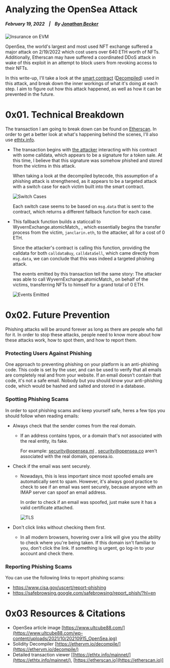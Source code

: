 # Analyzing the OpenSea Attack

  ##### February 19, 2022&nbsp;&nbsp;&nbsp;&nbsp;|&nbsp;&nbsp;&nbsp;&nbsp;By [Jonathan Becker](https://jbecker.dev)
  
  ![Insurance on EVM](https://raw.githubusercontent.com/Jon-Becker/research/main/papers/.opensea-attack/preview.png?fw)

  OpenSea, the world's largest and most used NFT exchange suffered a major attack on 2/19/2022 which cost users over 640 ETH worth of NFTs. Additionally, Etherscan may have suffered a coordinated DDoS attack in wake of this exploit in an attempt to block users from revoking access to their NFTs.

  In this write-up, I'll take a look at the <a href="https://etherscan.io/address/0xa2c0946aD444DCCf990394C5cBe019a858A945bD">smart contract</a> (<a href="https://ethervm.io/decompile/0xa2c0946aD444DCCf990394C5cBe019a858A945bD">Decompiled</a>) used in this attack, and break down the inner workings of what it's doing at each step. I aim to figure out how this attack happened, as well as how it can be prevented in the future.

  # 0x01. Technical Breakdown

  The transaction I am going to break down can be found on <a href="https://etherscan.io/tx/0x12906e3623d1c211ac4af750b1987ae61671c5e61fcc01dbf8bdcb1513e13d5a">Etherscan</a>. In order to get a better look at what's happening behind the scenes, I'll also use <a href="https://ethtx.info/mainnet/0x12906e3623d1c211ac4af750b1987ae61671c5e61fcc01dbf8bdcb1513e13d5a/">ethtx.info</a>.

  - The transaction begins with <a href="https://etherscan.io/address/0x3e0defb880cd8e163bad68abe66437f99a7a8a74">the attacker</a> interacting with his contract with some calldata, which appears to be a signature for a token sale. At this time, I believe that this signature was somehow phished and stored from the victims in this attack. 

    When taking a look at the decompiled bytecode, this assumption of a phishing attack is strengthened, as it appears to be a targeted attack with a switch case for each victim built into the smart contract.

     ![Switch Cases](https://raw.githubusercontent.com/Jon-Becker/research/main/papers/.opensea-attack/1.png)

     Each switch case seems to be based on ``msg.data`` that is sent to the contract, which returns a different fallback function for each case.

  - This fallback function builds a staticcall to WyvernExchange.atomicMatch_ , which essentially begins the transfer process from the victim, ``janclarin.eth``, to the attacker, all for a cost of 0 ETH. 

    Since the attacker's contract is calling this function, providing the calldata for both ``calldataBuy``, ``calldataSell``, which came directly from ``msg.data``, we can conclude that this was indeed a targeted phishing attack.

    The events emitted by this transaction tell the same story: The attacker was able to call WyvernExchange.atomicMatch_ on behalf of the victims, transferring NFTs to himself for a grand total of 0 ETH.

    ![Events Emitted](https://raw.githubusercontent.com/Jon-Becker/research/main/papers/.opensea-attack/2.png?fw)

  # 0x02. Future Prevention

  Phishing attacks will be around forever as long as there are people who fall for it. In order to stop these attacks, people need to know more about how these attacks work, how to spot them, and how to report them.

  ### Protecting Users Against Phishing

  One approach to preventing phishing on your platform is an anti-phishing code. This code is set by the user, and can be used to verify that all emails are completely real and from your website. If an email doesn't contain that code, it's not a safe email. Nobody but you should know your anti-phishing code, which would be hashed and salted and stored in a database.

  ### Spotting Phishing Scams

  In order to spot phishing scams and keep yourself safe, heres a few tips you should follow when reading emails:

  - Always check that the sender comes from the real domain.
    - If an address contains typos, or a domain that's not associated with the real entity, its fake.

      For example: security@opensea.ml , security@opensea.co aren't associated with the real domain, opensea.io.

  - Check if the email was sent securely.
    - Nowadays, this is less important since most spoofed emails are automatically sent to spam. However, it's always good practice to check to see if an email was sent securely, because anyone with an IMAP server can spoof an email address.

      In order to check if an email was spoofed, just make sure it has a valid certificate attached.

      ![TLS](https://raw.githubusercontent.com/Jon-Becker/research/main/papers/.opensea-attack/3.png)
  
  - Don't click links without checking them first.
    - In all modern browsers, hovering over a link will give you the ability to check where you're being taken. If this domain isn't familiar to you, don't click the link. If something is urgent, go log-in to your account and check there.

  ### Reporting Phishing Scams

  You can use the following links to report phishing scams:

  - https://www.cisa.gov/uscert/report-phishing
  - https://safebrowsing.google.com/safebrowsing/report_phish/?hl=en

  # 0x03 Resources & Citations

  - OpenSea article image [https://www.ultcube88.com/](https://www.ultcube88.com/wp-content/uploads/2021/10/20210915_OpenSea.jpg)
  - Solidity Decompiler [https://ethervm.io/decompile/](https://ethervm.io/decompile/)
  - Detailed transaction viewer [[https://ethtx.info/mainnet/](https://ethtx.info/mainnet/), [https://etherscan.io](https://etherscan.io)]
